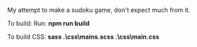 My attempt to make a sudoku game, don't expect much from it.

To build:
Run: **npm run build**

To build CSS: **sass .\css\mains.scss .\css\main.css**
